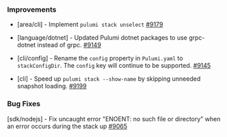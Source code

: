 ### Improvements

- [area/cli] - Implement `pulumi stack unselect` [#9179](https://github.com/pulumi/pulumi/pull/9179)
- [language/dotnet] - Updated Pulumi dotnet packages to use grpc-dotnet instead of grpc.
   [#9149](https://github.com/pulumi/pulumi/pull/9149)

- [cli/config] - Rename the `config` property in `Pulumi.yaml` to `stackConfigDir`. The `config` key will continue to be supported.
  [#9145](https://github.com/pulumi/pulumi/pull/9145)

- [cli] - Speed up `pulumi stack --show-name` by skipping unneeded snapshot loading.
  [#9199](https://github.com/pulumi/pulumi/pull/9199)

### Bug Fixes

  [sdk/nodejs] - Fix uncaught error "ENOENT: no such file or directory" when an error occurs during the stack up
  [#9065](https://github.com/pulumi/pulumi/issues/9065)
